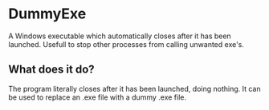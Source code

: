 # DummyExe
A Windows executable which automatically closes after it has been launched.
Usefull to stop other processes from calling unwanted exe's.

## What does it do?
The program literally closes after it has been launched, doing nothing.
It can be used to replace an .exe file with a dummy .exe file.
